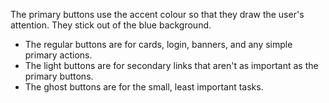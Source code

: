 The primary buttons use the accent colour so that they draw the user's attention. They stick out of the blue background.

- The regular buttons are for cards, login, banners, and any simple primary actions.
- The light buttons are for secondary links that aren't as important as the primary buttons.
- The ghost buttons are for the small, least important tasks.
